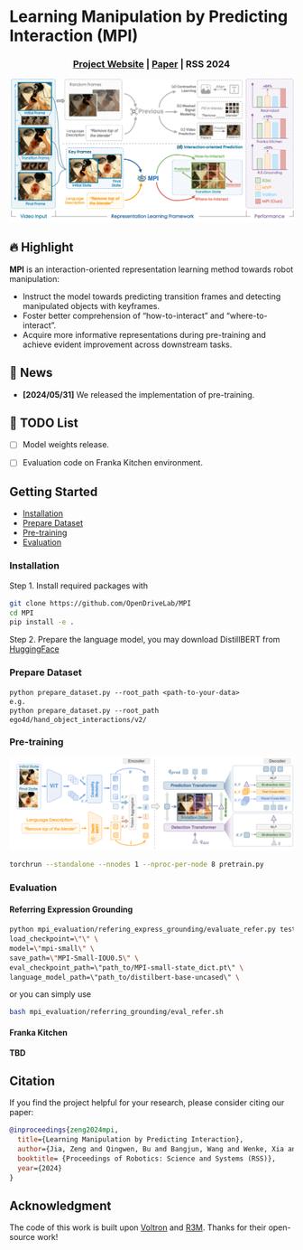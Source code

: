 
# Learning Manipulation by Predicting Interaction (MPI)


<h3 align="center">
  <a href="https://opendrivelab.github.io/mpi.github.io/#">Project Website</a> |
  <a href="https://opendrivelab.github.io/mpi.github.io/resources/RSS_2024_MPI.pdf">Paper</a> |
  RSS 2024
</h3>

<img width="1000" alt="mpi" src="assets/mpi_teaser.png">

## :fire: Highlight

​**MPI** is an interaction-oriented representation learning method towards robot manipulation:

- Instruct the model towards predicting transition frames and detecting manipulated objects with keyframes.
- Foster better comprehension of “how-to-interact” and “where-to-interact”.
- Acquire more informative representations during pre-training and achieve evident improvement across downstream tasks.


## :rocket: News

- **[2024/05/31]** We released the implementation of pre-training. 
<!-- - **[2024/05/31]** We released the implementation of evaluation on Referring Expression Grounding task. -->
<!-- - **[2024/06/03]** We released our [paper](https://opendrivelab.github.io/mpi.github.io/resources/RSS_2024_MPI.pdf) on arXiv. -->

## :page_facing_up: TODO List

- [ ] Model weights release.
- [ ] Evaluation code on Franka Kitchen environment.


## Getting Started <a name="start"></a>
- [Installation](#installation)
- [Prepare Dataset](#dataset)
- [Pre-training](#pretraining)
- [Evaluation](#evaluation)

### Installation <a name="installation"></a>

Step 1. Install required packages with
```bash
git clone https://github.com/OpenDriveLab/MPI
cd MPI
pip install -e .
```

Step 2. Prepare the language model, you may download DistillBERT from [HuggingFace](https://huggingface.co/distilbert/distilbert-base-uncased)


### Prepare Dataset <a name="dataset"></a>

```
python prepare_dataset.py --root_path <path-to-your-data>
e.g.
python prepare_dataset.py --root_path ego4d/hand_object_interactions/v2/
```

### Pre-training <a name="pretraining"></a>

<img width="1000" alt="mpi" src="assets/pretrain_pipeline.png">

```bash
torchrun --standalone --nnodes 1 --nproc-per-node 8 pretrain.py
```

### Evaluation <a name="evaluation"></a>
#### Referring Expression Grounding

```bash
python mpi_evaluation/refering_express_grounding/evaluate_refer.py test_only=False iou_threshold=0.5 lr=1e-3 \
load_checkpoint=\"\" \
model=\"mpi-small\" \
save_path=\"MPI-Small-IOU0.5\" \
eval_checkpoint_path=\"path_to/MPI-small-state_dict.pt\" \
language_model_path=\"path_to/distilbert-base-uncased\" \
```

or you can simply use 
```bash
bash mpi_evaluation/referring_grounding/eval_refer.sh
```

#### Franka Kitchen
**TBD**

## Citation

If you find the project helpful for your research, please consider citing our paper:

```bibtex
@inproceedings{zeng2024mpi,
  title={Learning Manipulation by Predicting Interaction},
  author={Jia, Zeng and Qingwen, Bu and Bangjun, Wang and Wenke, Xia and Li, Chen and Hao, Dong and Haoming, Song and Dong, Wang and Di, Hu and Ping, Luo and Heming, Cui and Bin, Zhao and Xuelong, Li and Yu, Qiao and Hongyang, Li},
  booktitle= {Proceedings of Robotics: Science and Systems (RSS)},
  year={2024}
}
```

## Acknowledgment
The code of this work is built upon [Voltron](https://github.com/siddk/voltron-robotics) and [R3M](https://github.com/facebookresearch/r3m). Thanks for their open-source work!
